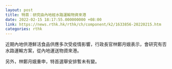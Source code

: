 ```yaml
---
layout: post
title: 特首︰研究由內地經水路運輸物資來港
date: 2022-02-15 18:17:55.000000000 +08:00
link: https://news.rthk.hk/rthk/ch/component/k2/1633856-20220215.htm
categories: rthk
---
```


近期內地供港鮮活食品供應多次受疫情影響，行政長官林鄭月娥表示，會研究有否水路運輸方案，從內地運送物資來港。

另外，林鄭月娥重申，特首選舉安排暫未有變。
